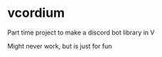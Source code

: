 # vcordium
Part time project to make a discord bot library in V

Might never work, but is just for fun